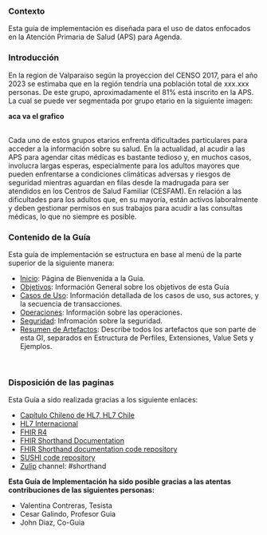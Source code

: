 ### Contexto
Esta guía de implementación es diseñada para el uso de datos enfocados en la Atención Primaria de Salud (APS) para Agenda.
<br>

### Introducción
En la region de Valparaiso según la proyeccion del CENSO 2017, para el año 2023 se estimaba que en la región tendría una población total de xxx.xxx personas. De este grupo, aproximadamente el 81% está inscrito en la APS. La cual se puede ver segmentada por grupo etario en la siguiente imagen:
<br>

**aca va el grafico**

<br>
Cada uno de estos grupos etarios enfrenta dificultades particulares para acceder a la información sobre su salud. En la actualidad, al acudir a las APS para agendar citas médicas es bastante tedioso y, en muchos casos, involucra largas esperas, especialmente para los adultos mayores que pueden enfrentarse a condiciones climáticas adversas y riesgos de seguridad mientras aguardan en filas desde la madrugada para ser atendidos en los Centros de Salud Familiar (CESFAM). En relación a las dificultades para los adultos que, en su mayoría, están activos laboralmente y deben gestionar permisos en sus trabajos para acudir a las consultas médicas, lo que no siempre es posible.

### Contenido de la Guía
Esta guía de implementación se estructura en base al menú de la parte superior de la siguiente manera:
<br>

* [Inicio](Inicio.html): Página de Bienvenida a la Guía.
* [Objetivos](Objetivos.html): Información General sobre los objetivos de esta Guía
* [Casos de Uso](CasosDeUsos.html): Información detallada de los casos de uso, sus actores, y la secuencia de transacciones.
* [Operaciones](Operaciones.html): Información sobre las operaciones.
* [Seguridad](Seguridad.html): Infromación sobre la seguridad.
* [Resumen de Artefactos](artifacts.html): Describe todos los artefactos que son parte de esta GI, separados en Estructura de Perfiles, Extensiones, Value Sets y Ejemplos.
<br>

### Disposición de las paginas
Esta Guía a sido realizada gracias a los siguiente enlaces:
<br>

- [Capítulo Chileno de HL7, HL7 Chile](http://hl7chile.cl)
- [HL7 Internacional](http://hl7.org)
- [FHIR R4](http://hl7.org/fhir/)
- [FHIR Shorthand Documentation](https://build.fhir.org/ig/HL7/fhir-shorthand) 
- [FHIR Shorthand documentation code repository](https://github.com/HL7/fhir-shorthand)
- [SUSHI code repository](https://github.com/FHIR/sushi)
- [Zulip](https://chat.fhir.org) channel: #shorthand

**Esta Guía de Implementación ha sido posible gracias a las atentas contribuciones de las siguientes personas:**
<br>
* Valentina Contreras, Tesista
* Cesar Galindo, Profesor Guia
* John Diaz, Co-Guia